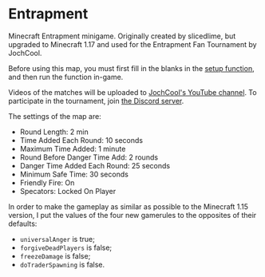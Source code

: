 # Entrapment
Minecraft Entrapment minigame. Originally created by slicedlime, but upgraded to Minecraft 1.17 and used for the Entrapment Fan Tournament by JochCool.

Before using this map, you must first fill in the blanks in the [setup function](datapacks/Entrapment/data/entrapment/functions/setup.mcfunction), and then run the function in-game.

Videos of the matches will be uploaded to [JochCool's YouTube channel](https://www.youtube.com/channel/UC6e7oGAoGGk7TU3ycCVlijw). To participate in the tournament, join [the Discord server](https://discord.gg/jQ94NNttvz).

The settings of the map are:

* Round Length: 2 min
* Time Added Each Round: 10 seconds
* Maximum Time Added: 1 minute
* Round Before Danger Time Add: 2 rounds
* Danger Time Added Each Round: 25 seconds
* Minimum Safe Time: 30 seconds
* Friendly Fire: On
* Specators: Locked On Player

In order to make the gameplay as similar as possible to the Minecraft 1.15 version, I put the values of the four new gamerules to the opposites of their defaults:

* `universalAnger` is true;
* `forgiveDeadPlayers` is false;
* `freezeDamage` is false;
* `doTraderSpawning` is false.
